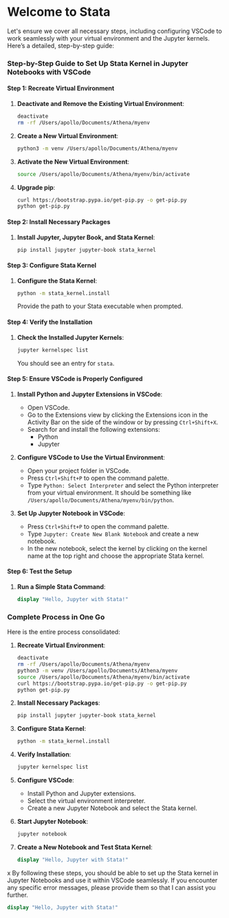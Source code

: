 # Welcome to Stata

Let's ensure we cover all necessary steps, including configuring VSCode to work seamlessly with your virtual environment and the Jupyter kernels. Here’s a detailed, step-by-step guide:

### Step-by-Step Guide to Set Up Stata Kernel in Jupyter Notebooks with VSCode

#### Step 1: Recreate Virtual Environment

1. **Deactivate and Remove the Existing Virtual Environment**:
   ```bash
   deactivate
   rm -rf /Users/apollo/Documents/Athena/myenv
   ```

2. **Create a New Virtual Environment**:
   ```bash
   python3 -m venv /Users/apollo/Documents/Athena/myenv
   ```

3. **Activate the New Virtual Environment**:
   ```bash
   source /Users/apollo/Documents/Athena/myenv/bin/activate
   ```

4. **Upgrade pip**:
   ```bash
   curl https://bootstrap.pypa.io/get-pip.py -o get-pip.py
   python get-pip.py
   ```

#### Step 2: Install Necessary Packages

1. **Install Jupyter, Jupyter Book, and Stata Kernel**:
   ```bash
   pip install jupyter jupyter-book stata_kernel
   ```

#### Step 3: Configure Stata Kernel

1. **Configure the Stata Kernel**:
   ```bash
   python -m stata_kernel.install
   ```

   Provide the path to your Stata executable when prompted.

#### Step 4: Verify the Installation

1. **Check the Installed Jupyter Kernels**:
   ```bash
   jupyter kernelspec list
   ```

   You should see an entry for `stata`.

#### Step 5: Ensure VSCode is Properly Configured

1. **Install Python and Jupyter Extensions in VSCode**:
   - Open VSCode.
   - Go to the Extensions view by clicking the Extensions icon in the Activity Bar on the side of the window or by pressing `Ctrl+Shift+X`.
   - Search for and install the following extensions:
     - Python
     - Jupyter

2. **Configure VSCode to Use the Virtual Environment**:
   - Open your project folder in VSCode.
   - Press `Ctrl+Shift+P` to open the command palette.
   - Type `Python: Select Interpreter` and select the Python interpreter from your virtual environment. It should be something like `/Users/apollo/Documents/Athena/myenv/bin/python`.

3. **Set Up Jupyter Notebook in VSCode**:
   - Press `Ctrl+Shift+P` to open the command palette.
   - Type `Jupyter: Create New Blank Notebook` and create a new notebook.
   - In the new notebook, select the kernel by clicking on the kernel name at the top right and choose the appropriate Stata kernel.

#### Step 6: Test the Setup

1. **Run a Simple Stata Command**:
   ```stata
   display "Hello, Jupyter with Stata!"
   ```

### Complete Process in One Go

Here is the entire process consolidated:

1. **Recreate Virtual Environment**:
   ```bash
   deactivate
   rm -rf /Users/apollo/Documents/Athena/myenv
   python3 -m venv /Users/apollo/Documents/Athena/myenv
   source /Users/apollo/Documents/Athena/myenv/bin/activate
   curl https://bootstrap.pypa.io/get-pip.py -o get-pip.py
   python get-pip.py
   ```

2. **Install Necessary Packages**:
   ```bash
   pip install jupyter jupyter-book stata_kernel
   ```

3. **Configure Stata Kernel**:
   ```bash
   python -m stata_kernel.install
   ```

4. **Verify Installation**:
   ```bash
   jupyter kernelspec list
   ```

5. **Configure VSCode**:
   - Install Python and Jupyter extensions.
   - Select the virtual environment interpreter.
   - Create a new Jupyter Notebook and select the Stata kernel.

6. **Start Jupyter Notebook**:
   ```bash
   jupyter notebook
   ```

7. **Create a New Notebook and Test Stata Kernel**:
   ```stata
   display "Hello, Jupyter with Stata!"
   ```
x
By following these steps, you should be able to set up the Stata kernel in Jupyter Notebooks and use it within VSCode seamlessly. If you encounter any specific error messages, please provide them so that I can assist you further.

```stata
display "Hello, Jupyter with Stata!"

```

```{tableofcontents}
```
